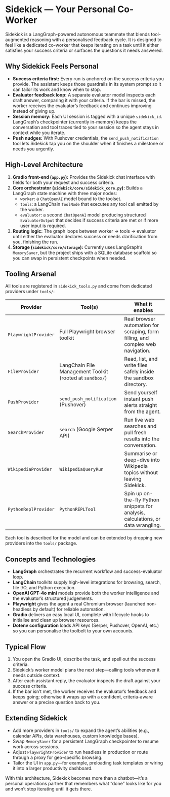 # Sidekick — Your Personal Co-Worker

Sidekick is a LangGraph-powered autonomous teammate that blends tool-augmented reasoning with a personalised feedback cycle. It is designed to feel like a dedicated co-worker that keeps iterating on a task until it either satisfies your success criteria or surfaces the questions it needs answered.

## Why Sidekick Feels Personal
- **Success criteria first:** Every run is anchored on the success criteria you provide. The assistant keeps those guardrails in its system prompt so it can tailor its work and know when to stop.
- **Evaluator feedback loop:** A separate evaluator model inspects each draft answer, comparing it with your criteria. If the bar is missed, the worker receives the evaluator’s feedback and continues improving instead of giving up.
- **Session memory:** Each UI session is tagged with a unique `sidekick_id`. LangGraph’s checkpointer (currently in-memory) keeps the conversation and tool traces tied to your session so the agent stays in context while you iterate.
- **Push nudges:** With Pushover credentials, the `send_push_notification` tool lets Sidekick tap you on the shoulder when it finishes a milestone or needs you urgently.

## High-Level Architecture
1. **Gradio front-end (`app.py`):** Provides the Sidekick chat interface with fields for both your request and success criteria.
2. **Core orchestrator (`sidekick/core/sidekick_core.py`):** Builds a LangGraph state machine with three major nodes:
   - `worker`: a `ChatOpenAI` model bound to the toolset.
   - `tools`: a LangChain `ToolNode` that executes any tool call emitted by the worker.
   - `evaluator`: a second `ChatOpenAI` model producing structured `EvaluatorOutput` that decides if success criteria are met or if more user input is required.
3. **Routing logic:** The graph loops between worker → tools → evaluator until either the evaluator declares success or needs clarification from you, finishing the run.
4. **Storage (`sidekick/core/storage`):** Currently uses LangGraph’s `MemorySaver`, but the project ships with a SQLite database scaffold so you can swap in persistent checkpoints when needed.

## Tooling Arsenal
All tools are registered in `sidekick_tools.py` and come from dedicated providers under `tools/`:

| Provider | Tool(s) | What it enables |
| --- | --- | --- |
| `PlaywrightProvider` | Full Playwright browser toolkit | Real browser automation for scraping, form filling, and complex web navigation. |
| `FileProvider` | LangChain File Management Toolkit (rooted at `sandbox/`) | Read, list, and write files safely inside the sandbox directory. |
| `PushProvider` | `send_push_notification` (Pushover) | Send yourself instant push alerts straight from the agent. |
| `SearchProvider` | `search` (Google Serper API) | Run live web searches and pull fresh results into the conversation. |
| `WikipediaProvider` | `WikipediaQueryRun` | Summarise or deep-dive into Wikipedia topics without leaving Sidekick. |
| `PythonReplProvider` | `PythonREPLTool` | Spin up on-the-fly Python snippets for analysis, calculations, or data wrangling. |

Each tool is described for the model and can be extended by dropping new providers into the `tools/` package.

## Concepts and Technologies
- **LangGraph** orchestrates the recurrent workflow and success-evaluator loop.
- **LangChain** toolkits supply high-level integrations for browsing, search, file I/O, and Python execution.
- **OpenAI GPT-4o mini** models provide both the worker intelligence and the evaluator’s structured judgements.
- **Playwright** gives the agent a real Chromium browser (launched non-headless by default) for reliable automation.
- **Gradio** delivers an easy local UI, complete with lifecycle hooks to initialise and clean up browser resources.
- **Dotenv configuration** loads API keys (Serper, Pushover, OpenAI, etc.) so you can personalise the toolbelt to your own accounts.

## Typical Flow
1. You open the Gradio UI, describe the task, and spell out the success criteria.
2. Sidekick’s worker model plans the next step—calling tools whenever it needs outside context.
3. After each assistant reply, the evaluator inspects the draft against your success criteria.
4. If the bar isn’t met, the worker receives the evaluator’s feedback and keeps going; otherwise it wraps up with a confident, criteria-aware answer or a precise question back to you.

## Extending Sidekick
- Add more providers in `tools/` to expand the agent’s abilities (e.g., calendar APIs, data warehouses, custom knowledge bases).
- Swap `MemorySaver` for a persistent LangGraph checkpointer to resume work across sessions.
- Adjust `PlaywrightProvider` to run headless in production or route through a proxy for geo-specific browsing.
- Tailor the UI in `app.py`—for example, preloading task templates or wiring it into a larger productivity dashboard.

With this architecture, Sidekick becomes more than a chatbot—it’s a personal operations partner that remembers what “done” looks like for you and won’t stop iterating until it gets there.
